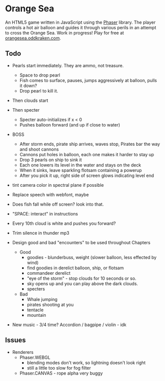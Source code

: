 # Orange Sea

An HTML5 game written in JavaScript using the [Phaser](http://phaser.io) library. The player controls a hot air balloon and guides it through various perils in an attempt to cross the Orange Sea. Work in progress! Play for free at [orangesea.oddkraken.com](http://orangesea.oddkraken.com).

## Todo

* Pearls start immediately. They are ammo, not treasure.
    * Space to drop pearl
    * Fish comes to surface, pauses, jumps aggressively at balloon, pulls it down?
    * Drop pearl to kill it.
* Then clouds start
* Then specter
    * Specter auto-initializes if x < 0
    * Pushes balloon forward (and up if close to water)
* BOSS
    * After storm ends, pirate ship arrives, waves stop, Pirates bar the way and shoot cannons
    * Cannons put holes in balloon, each one makes it harder to stay up
    * Drop 3 pearls on ship to sink it
    * Each one lowers its level in the water and stays on the deck
    * When it sinks, leave sparkling flotsam containing a powerup
    * After you pick it up, right side of screen glows indicating level end

* tint camera color in spectral plane if possible
* Replace speech with webfont, maybe
* Does fish fall while off screen? look into that.
* "SPACE: interact" in instructions
* Every 10th cloud is white and pushes you forward?
* Trim silence in thunder mp3
* Design good and bad "encounters" to be used throughout Chapters
    * Good
        * goodies - blunderbuss, weight (slower balloon, less effected by wind)
        * find goodies in derelict balloon, ship, or flotsam
        * commandeer derelict
        * "eye of the storm" - stop clouds for 10 seconds or so.
        * sky opens up and you can play above the dark clouds.
        * specters
    * Bad
        * Whale jumping
        * pirates shooting at you
        * tentacle
        * mountain
* New music - 3/4 time? Accordion / bagpipe / violin - idk

## Issues

* Renderers
    * Phaser.WEBGL
        * blending modes don't work, so lightning doesn't look right
        * still a little too slow for fog filter
    * Phaser.CANVAS - rope alpha very buggy
